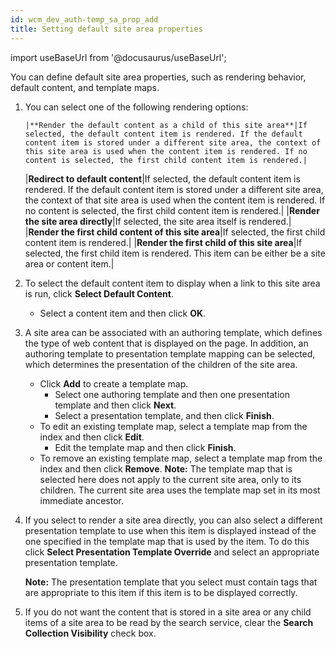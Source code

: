 ```yaml
---
id: wcm_dev_auth-temp_sa_prop_add
title: Setting default site area properties
---
```

import useBaseUrl from '@docusaurus/useBaseUrl';



You can define default site area properties, such as rendering behavior, default content, and template maps.

1.  You can select one of the following rendering options:

        |**Render the default content as a child of this site area**|If selected, the default content item is rendered. If the default content item is stored under a different site area, the context of this site area is used when the content item is rendered. If no content is selected, the first child content item is rendered.|
    |**Redirect to default content**|If selected, the default content item is rendered. If the default content item is stored under a different site area, the context of that site area is used when the content item is rendered. If no content is selected, the first child content item is rendered.|
    |**Render the site area directly**|If selected, the site area itself is rendered.|
    |**Render the first child content of this site area**|If selected, the first child content item is rendered.|
    |**Render the first child of this site area**|If selected, the first child item is rendered. This item can be either be a site area or content item.|

2.  To select the default content item to display when a link to this site area is run, click **Select Default Content**.

    -   Select a content item and then click **OK**.
3.  A site area can be associated with an authoring template, which defines the type of web content that is displayed on the page. In addition, an authoring template to presentation template mapping can be selected, which determines the presentation of the children of the site area.

    -   Click **Add** to create a template map.
        -   Select one authoring template and then one presentation template and then click **Next**.
        -   Select a presentation template, and then click **Finish**.
    -   To edit an existing template map, select a template map from the index and then click **Edit**.
        -   Edit the template map and then click **Finish**.
    -   To remove an existing template map, select a template map from the index and then click **Remove**.
    **Note:** The template map that is selected here does not apply to the current site area, only to its children. The current site area uses the template map set in its most immediate ancestor.

4.  If you select to render a site area directly, you can also select a different presentation template to use when this item is displayed instead of the one specified in the template map that is used by the item. To do this click **Select Presentation Template Override** and select an appropriate presentation template.

    **Note:** The presentation template that you select must contain tags that are appropriate to this item if this item is to be displayed correctly.

5.  If you do not want the content that is stored in a site area or any child items of a site area to be read by the search service, clear the **Search Collection Visibility** check box.


